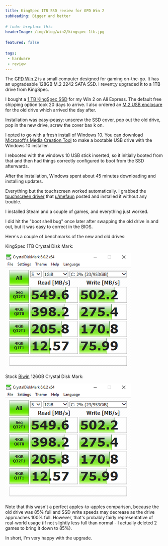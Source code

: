 ```yaml
---
title: KingSpec 1TB SSD review for GPD Win 2
subHeading: Bigger and better

# todo: breplace this
headerImage: /img/blog/win2/kingspec-1tb.jpg

featured: false

tags:
 - hardware
 - review
---
```


The [GPD Win 2](https://gpd.hk/gdpwin2) is a small computer designed for gaming on-the-go. It has an upgradeable 128GB M.2 2242 SATA SSD. I revent;y upgraded it to a 1TB drive from KingSpec.

<!--more-->

I bought a [1 TB KingSpec SSD](https://www.aliexpress.com/item/Kingspec-120GB-HDD-22-42mm-NGFF-M2-SATA-SSD-Solid-State-Hard-Disk-Harddisk-Drive-for/32465074880.html?spm=a2g0s.9042311.0.0.7b364c4duOdIk5) for my Win 2 on Ali Express. The default free shipping option took 20 days to arrive. I also ordered an [M.2 USB enclosure](https://www.aliexpress.com/item/2015-New-products-Design-micro-hdd-box-usb-3-0-to-mSATA-2-5-suit-for/32506466451.html?spm=a2g0s.9042311.0.0.7b364c4duOdIk5) for the old drive which arrived the day after.

Installation was easy-peasy: unscrew the SSD cover, pop out the old drive, pop in the new drive, screw the cover bax
k on.

I opted to go with a fresh install of Windows 10. You can download [Microsoft's Media Creation Tool](https://www.microsoft.com/en-us/software-download/windows10) to make a bootable USB drive with the Windows 10 installer.

I rebooted with the windows 10 USB stick inserted, so it initially booted from that and then had things correctly configured to boot from the SSD afterwards.

After the installation, Windows spent about 45 minutes downloading and installing updates.

Everything but the touchscreen worked automatically. I grabbed the [touchscreen driver](https://www.reddit.com/r/gpdwin/comments/8ichgg/gpd_win_2_touch_driver_march_2018_with_download/) that [u/mefaun](https://www.reddit.com/user/mefaun) posted and installed it without any trouble.

I installed Steam and a couple of games, and everything just worked.

I did hit the "boot shell bug" once later after swapping the old drive in and out, but it was easy to correct in the BIOS.

Here's a couple of benchmarks of the new and old drives:

KingSpec 1TB Crystal Disk Mark:

![KingSpec 1TB Crystal Disk Mark](/img/blog/win2/kingspec-1tb-cdm.png)

Stock [Biwin](http://www.biwin.com.cn/en/) 126GB Crystal Disk Mark:

![Stock Biwin 126GB Crystal Disk Mark](/img/blog/win2/kingspec-1tb-cdm.png)


Note that this wasn't a perfect apples-to-apples comparison, because the old drive was 85% full and SSD write speeds may decrease as the drive approaches 100% full. However, that's probably fairly representative of real-world usage (if not slightly less full than normal - I actually deleted 2 games to bring it down to 85%).

In short, I'm very happy with the upgrade.